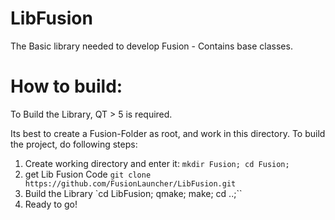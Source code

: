 # LibFusion
The Basic library needed to develop Fusion - Contains base classes.

# How to build:
To Build the Library, QT > 5 is required.

Its best to create a Fusion-Folder as root, and work in this directory.
To build the project, do following steps:

1. Create working directory and enter it:
	`mkdir Fusion; cd Fusion;`
2. get Lib Fusion Code
	`git clone https://github.com/FusionLauncher/LibFusion.git`
4. Build the Library
    `cd LibFusion; qmake; make; cd ..;``
6. Ready to go!

